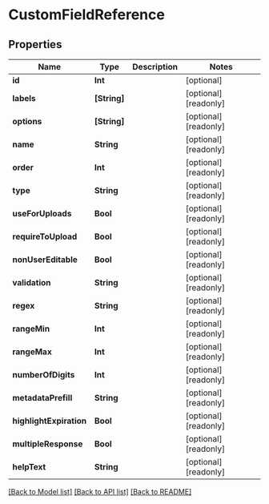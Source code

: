 # CustomFieldReference

## Properties

Name | Type | Description | Notes
------------ | ------------- | ------------- | -------------
**id** | **Int** |  | [optional] 
**labels** | **[String]** |  | [optional] [readonly] 
**options** | **[String]** |  | [optional] [readonly] 
**name** | **String** |  | [optional] [readonly] 
**order** | **Int** |  | [optional] [readonly] 
**type** | **String** |  | [optional] [readonly] 
**useForUploads** | **Bool** |  | [optional] [readonly] 
**requireToUpload** | **Bool** |  | [optional] [readonly] 
**nonUserEditable** | **Bool** |  | [optional] [readonly] 
**validation** | **String** |  | [optional] [readonly] 
**regex** | **String** |  | [optional] [readonly] 
**rangeMin** | **Int** |  | [optional] [readonly] 
**rangeMax** | **Int** |  | [optional] [readonly] 
**numberOfDigits** | **Int** |  | [optional] [readonly] 
**metadataPrefill** | **String** |  | [optional] [readonly] 
**highlightExpiration** | **Bool** |  | [optional] [readonly] 
**multipleResponse** | **Bool** |  | [optional] [readonly] 
**helpText** | **String** |  | [optional] [readonly] 

[[Back to Model list]](../README.md#documentation-for-models) [[Back to API list]](../README.md#documentation-for-api-endpoints) [[Back to README]](../README.md)


